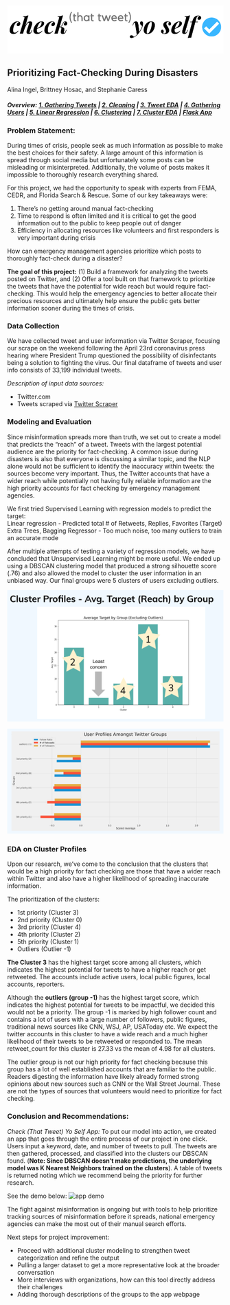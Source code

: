 ![Check That Tweet Yo Self](./assets/logo_check.png)
## Prioritizing Fact-Checking During Disasters
Alina Ingel, Brittney Hosac, and Stephanie Caress

##### Overview: [1. Gathering Tweets](https://github.com/scaress21/check_that_tweet/blob/master/code/01_Gathering_Tweets.ipynb) | [2. Cleaning](https://github.com/scaress21/check_that_tweet/blob/master/code/02_Cleaning.ipynb) | [3. Tweet EDA](https://github.com/scaress21/check_that_tweet/blob/master/code/03A_Tweet_EDA.ipynb) | [4. Gathering Users](https://github.com/scaress21/check_that_tweet/blob/master/code/04_Gathering_User_Data.ipynb) | [5. Linear Regression](https://github.com/scaress21/check_that_tweet/blob/master/code/05A_Linear_Regression_Phrases.ipynb) | [6. Clustering](https://github.com/scaress21/check_that_tweet/blob/master/code/06_Clustering.ipynb) | [7. Cluster EDA](https://github.com/scaress21/check_that_tweet/blob/master/code/07_DBSCAN_Clusters_EDA.ipynb) | [Flask App](https://github.com/scaress21/check_that_tweet/blob/master/app.py)

### Problem Statement:
During times of crisis, people seek as much information as possible to make the best choices for their safety. A large amount of this information is spread through social media but unfortunately some posts can be misleading or misinterpreted. Additionally, the volume of posts makes it impossible to thoroughly research everything shared. 

For this project, we had the opportunity to speak with experts from FEMA, CEDR, and Florida Search & Rescue. Some of our key takeaways were:
1) There’s no getting around manual fact-checking
2) Time to respond is often limited and it is critical to get the good information out to the public to keep people out of danger
3) Efficiency in allocating resources like volunteers and first responders is very important during crisis

How can emergency management agencies prioritize which posts to thoroughly fact-check during a disaster?

**The goal of this project:** 
(1) Build a framework for analyzing the tweets posted on Twitter, and 
(2) Offer a tool built on that framework to prioritize the tweets that have the potential for wide reach but would require fact-checking. This would help the emergency agencies to better allocate their precious resources and ultimately help ensure the public gets better information sooner during the times of crisis.

### Data Collection
We have collected tweet and user information via Twitter Scraper, focusing our scrape on the weekend following the April 23rd coronavirus press hearing where President Trump questioned the possibility of disinfectants being a solution to fighting the virus. Our final dataframe of tweets and user info consists of 33,199 individual tweets. 

*Description of input data sources:*
- Twitter.com<br>
- Tweets scraped via [Twitter Scraper](https://pypi.org/project/twitter-scraper/)


### Modeling and Evaluation

Since misinformation spreads more than truth, we set out to create a model that predicts the “reach” of a tweet. Tweets with the largest potential audience are the priority for fact-checking. A common issue during disasters is also that everyone is discussing a similar topic, and the NLP alone would not be sufficient to identify the inaccuracy within tweets: the sources become very important. Thus, the Twitter accounts that have a wider reach while potentially not having fully reliable information are the high priority accounts for fact checking by emergency management agencies.

We first tried Supervised Learning with regression models to predict the target: <br>
Linear regression - Predicted total # of Retweets, Replies, Favorites (Target)
Extra Trees, Bagging Regressor - Too much noise, too many outliers to train an accurate mode

After multiple attempts of testing a variety of regression models, we have concluded that Unsupervised Learning might be more useful. We ended up using a DBSCAN clustering model that produced a strong silhouette score (.76) and also allowed the model to cluster the user information in an unbiased way. Our final groups were 5 clusters of users excluding outliers.


![Clusters by Average Target](./assets/Clusters_by_avg_target.png)


![Cluster Profiles - Scaled Average for user Info](./assets/Clusters_scaled_avg_user_info.png)

### EDA on Cluster Profiles

Upon our research, we’ve come to the conclusion that the clusters that would be a high priority for fact checking are those that have a wider reach within Twitter and also have a higher likelihood of spreading inaccurate information. 

The prioritization of the clusters:
- 1st priority (Cluster 3)
- 2nd priority (Cluster 0)
- 3rd priority (Cluster 4)
- 4th priority (Cluster 2)
- 5th priority (Cluster 1)
- Outliers (Outlier -1)

**The Cluster 3** has the highest target score among all clusters, which indicates the highest potential for tweets to have a higher reach or get retweeted. The accounts include active users, local public figures, local accounts, reporters.

Although the **outliers (group -1)**  has the highest target score, which indicates the highest potential for tweets to be impactful, we decided this would not be a priority. The group -1 is marked by high follower count and contains a lot of users with a large number of followers, public figures, traditional news sources like CNN, WSJ, AP, USAToday etc.
We expect the twitter accounts in this cluster to have a wide reach and a much higher likelihood of their tweets to be retweeted or responded to. The mean retweet_count for this cluster is 27.33 vs the mean of 4.98 for all clusters.

The outlier group is not our high priority for fact checking because this group has a lot of well established accounts that are familiar to the public. Readers digesting the information have likely already formed strong opinions about new sources such as CNN or the Wall Street Journal. These are not the types of sources that volunteers would need to prioritize for fact checking.

### Conclusion and Recommendations:

*Check (That Tweet) Yo Self App:*
To put our model into action, we created an app that goes through the entire process of our project in one click. Users input a keyword, date, and number of tweets to pull. The tweets are then gathered, processed, and classified into the clusters our DBSCAN found. (**Note: Since DBSCAN doesn’t make predictions, the underlying model was K Nearest Neighbors trained on the clusters**). A table of tweets is returned noting which we recommend being the priority for further research. 

See the demo below:
![app demo](./assets/demo_new.gif)

The fight against misinformation is ongoing but with tools to help prioritize tracking sources of misinformation before it spreads, national emergency agencies can make the most out of their manual search efforts. 

Next steps for project improvement: 
- Proceed with additional cluster modeling to strengthen tweet categorization and refine the output 
- Pulling a larger dataset to get a more representative look at the broader conversation
- More interviews with organizations, how can this tool directly address their challenges
- Adding thorough descriptions of the groups to the app webpage
